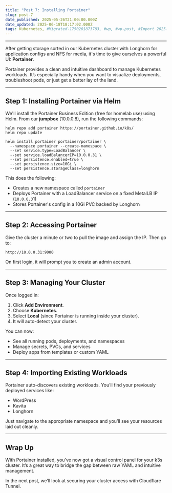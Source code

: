 ```yaml
---
title: "Post 7: Installing Portainer"
slug: post-7
date_published: 2025-05-26T21:00:00.000Z
date_updated: 2025-06-18T18:17:02.000Z
tags: Kubernetes, #Migrated-1750201873783, #wp, #wp-post, #Import 2025-06-17 16:11
---
```


---

After getting storage sorted in our Kubernetes cluster with Longhorn for application configs and NFS for media, it's time to give ourselves a powerful UI: **Portainer**.

Portainer provides a clean and intuitive dashboard to manage Kubernetes workloads. It’s especially handy when you want to visualize deployments, troubleshoot pods, or just get a better lay of the land.

---

## Step 1: Installing Portainer via Helm

We'll install the Portainer Business Edition (free for homelab use) using Helm. From our **jumpbox** (10.0.0.8), run the following commands:

    helm repo add portainer https://portainer.github.io/k8s/
    helm repo update
    
    helm install portainer portainer/portainer \
      --namespace portainer --create-namespace \
      --set service.type=LoadBalancer \
      --set service.loadBalancerIP=10.0.0.31 \
      --set persistence.enabled=true \
      --set persistence.size=10Gi \
      --set persistence.storageClass=longhorn
    

This does the following:

- Creates a new namespace called `portainer`
- Deploys Portainer with a LoadBalancer service on a fixed MetalLB IP (`10.0.0.3`1)
- Stores Portainer's config in a 10Gi PVC backed by Longhorn

---

## Step 2: Accessing Portainer

Give the cluster a minute or two to pull the image and assign the IP. Then go to:

    http://10.0.0.31:9000
    

On first login, it will prompt you to create an admin account.

---

## Step 3: Managing Your Cluster

Once logged in:

1. Click **Add Environment**.
2. Choose **Kubernetes**.
3. Select **Local** (since Portainer is running inside your cluster).
4. It will auto-detect your cluster.

You can now:

- See all running pods, deployments, and namespaces
- Manage secrets, PVCs, and services
- Deploy apps from templates or custom YAML

---

## Step 4: Importing Existing Workloads

Portainer auto-discovers existing workloads. You’ll find your previously deployed services like:

- WordPress
- Kavita
- Longhorn

Just navigate to the appropriate namespace and you’ll see your resources laid out cleanly.

---

## Wrap Up

With Portainer installed, you’ve now got a visual control panel for your k3s cluster. It’s a great way to bridge the gap between raw YAML and intuitive management.

In the next post, we’ll look at securing your cluster access with Cloudflare Tunnel.
